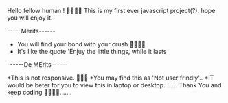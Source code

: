 Hello fellow human ! 🖐🏾🙌🏾
This is my first ever javascript project(?).
hope you will enjoy it.

-----Merits------

* You will find your bond with your crush 🤴🏾👸🏾
* It's like the quote 'Enjuy the little things, while it lasts

------De MErits------

*This is not responsive. 🤷🏾‍♀️
*You may find this as 'Not user frindly'..
*IT would be beter for you to view this in laptop or desktop.
......
Thank You and keep coding ✍🏾✍🏾.......
